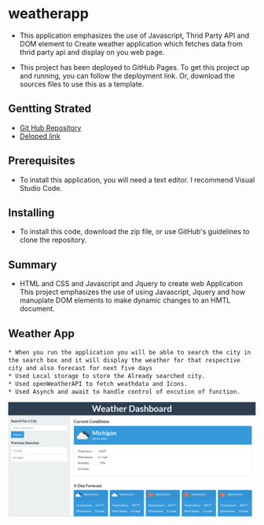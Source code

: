 # weatherapp
* This application emphasizes the use of Javascript, Thrid Party API  and DOM element to Create weather application which fetches data from thrid party api and display on you web page.

* This project has been deployed to GitHub Pages. To get this project up and running, you can follow the deployment link. Or, download the sources files to use this as a template.

## Gentting Strated
* [Git Hub Repository](https://github.com/Preranashukla/weatherapp.git)
* [Deloped link](https://preranashukla.github.io/weatherapp/)

## Prerequisites
* To install this application, you will need a text editor. I recommend Visual Studio Code.

## Installing
* To install this code, download the zip file, or use GitHub's guidelines to clone the repository.

## Summary
* HTML and CSS and Javascript and Jquery to create web Application
This project emphasizes the use of using Javascript, Jquery and how manuplate DOM elements to make dynamic changes to an HMTL document.


## Weather App
    * When you run the application you will be able to search the city in the search box and it will display the weather for that respective city and also forecast for next five days
    * Used Local storage to store the Already searched city.
    * Used openWeatherAPI to fetch weathdata and Icons.
    * Used Asynch and await to handle control of excution of function.
    
    
![](./assets/demo.PNG)



